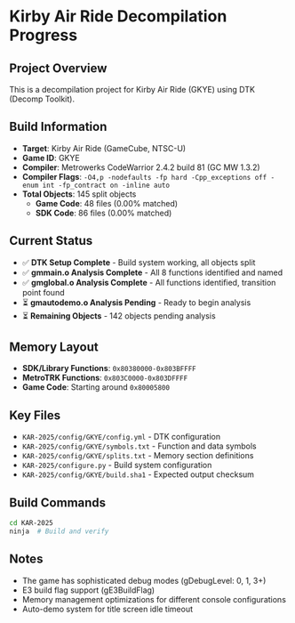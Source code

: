 # Kirby Air Ride Decompilation Progress

## Project Overview
This is a decompilation project for Kirby Air Ride (GKYE) using DTK (Decomp Toolkit).

## Build Information
- **Target**: Kirby Air Ride (GameCube, NTSC-U)
- **Game ID**: GKYE
- **Compiler**: Metrowerks CodeWarrior 2.4.2 build 81 (GC MW 1.3.2)
- **Compiler Flags**: `-O4,p -nodefaults -fp hard -Cpp_exceptions off -enum int -fp_contract on -inline auto`
- **Total Objects**: 145 split objects
  - **Game Code**: 48 files (0.00% matched)
  - **SDK Code**: 86 files (0.00% matched)

## Current Status
- ✅ **DTK Setup Complete** - Build system working, all objects split
- ✅ **gmmain.o Analysis Complete** - All 8 functions identified and named
- ✅ **gmglobal.o Analysis Complete** - All functions identified, transition point found
- ⏳ **gmautodemo.o Analysis Pending** - Ready to begin analysis
- ⏳ **Remaining Objects** - 142 objects pending analysis

## Memory Layout
- **SDK/Library Functions**: `0x80380000-0x803BFFFF`
- **MetroTRK Functions**: `0x803C0000-0x803DFFFF`
- **Game Code**: Starting around `0x80005800`

## Key Files
- `KAR-2025/config/GKYE/config.yml` - DTK configuration
- `KAR-2025/config/GKYE/symbols.txt` - Function and data symbols
- `KAR-2025/config/GKYE/splits.txt` - Memory section definitions
- `KAR-2025/configure.py` - Build system configuration
- `KAR-2025/config/GKYE/build.sha1` - Expected output checksum

## Build Commands
```bash
cd KAR-2025
ninja  # Build and verify
```

## Notes
- The game has sophisticated debug modes (gDebugLevel: 0, 1, 3+)
- E3 build flag support (gE3BuildFlag)
- Memory management optimizations for different console configurations
- Auto-demo system for title screen idle timeout
